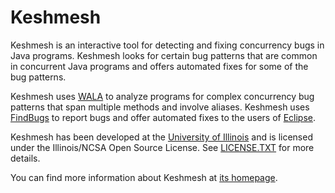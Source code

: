 Keshmesh
========

Keshmesh is an interactive tool for detecting and fixing concurrency bugs in Java programs. Keshmesh looks for certain bug patterns that are common in concurrent Java programs and offers automated fixes for some of the bug patterns. 

Keshmesh uses [WALA](http://wala.sf.net) to analyze programs for complex concurrency bug patterns that span multiple methods and involve aliases. Keshmesh uses [FindBugs](http://findbugs.sf.net) to report bugs and offer automated fixes to the users of [Eclipse](http://eclipse.org).

Keshmesh has been developed at the [University of Illinois](http://illinois.edu/) and is licensed under the Illinois/NCSA Open Source License. See [LICENSE.TXT](https://github.com/reprogrammer/keshmesh/raw/master/LICENSE.TXT) for more details.

You can find more information about Keshmesh at [its homepage](http://keshmesh.cs.illinois.edu/).

